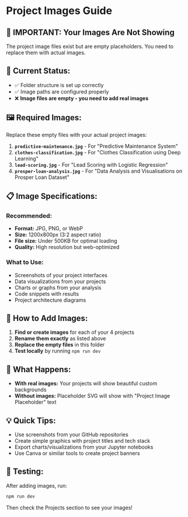 # Project Images Guide

## 🚨 IMPORTANT: Your Images Are Not Showing

The project image files exist but are empty placeholders. You need to replace them with actual images.

## 📁 Current Status:
- ✅ Folder structure is set up correctly
- ✅ Image paths are configured properly  
- ❌ **Image files are empty - you need to add real images**

## 🖼️ Required Images:

Replace these empty files with your actual project images:

1. **`predictive-maintenance.jpg`** - For "Predictive Maintenance System"
2. **`clothes-classification.jpg`** - For "Clothes Classification using Deep Learning"  
3. **`lead-scoring.jpg`** - For "Lead Scoring with Logistic Regression"
4. **`prosper-loan-analysis.jpg`** - For "Data Analysis and Visualisations on Prosper Loan Dataset"

## 📋 Image Specifications:

### **Recommended:**
- **Format:** JPG, PNG, or WebP
- **Size:** 1200x800px (3:2 aspect ratio) 
- **File size:** Under 500KB for optimal loading
- **Quality:** High resolution but web-optimized

### **What to Use:**
- Screenshots of your project interfaces
- Data visualizations from your projects
- Charts or graphs from your analysis
- Code snippets with results
- Project architecture diagrams

## 🔧 How to Add Images:

1. **Find or create images** for each of your 4 projects
2. **Rename them exactly** as listed above
3. **Replace the empty files** in this folder
4. **Test locally** by running `npm run dev`

## 🎯 What Happens:

- **With real images:** Your projects will show beautiful custom backgrounds
- **Without images:** Placeholder SVG will show with "Project Image Placeholder" text

## 💡 Quick Tips:

- Use screenshots from your GitHub repositories
- Create simple graphics with project titles and tech stack
- Export charts/visualizations from your Jupyter notebooks
- Use Canva or similar tools to create project banners

## 🚀 Testing:

After adding images, run:
```bash
npm run dev
```

Then check the Projects section to see your images!